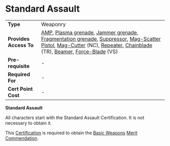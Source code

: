 # Standard Assault

|                        |                                                                                                                                                                                                                                                                                                                                                                                                                                                                                                                   |
| ---------------------- | ----------------------------------------------------------------------------------------------------------------------------------------------------------------------------------------------------------------------------------------------------------------------------------------------------------------------------------------------------------------------------------------------------------------------------------------------------------------------------------------------------------------- |
| **Type**               | Weaponry                                                                                                                                                                                                                                                                                                                                                                                                                                                                                                          |
| **Provides Access To** | [AMP](../weapons/Automatic_Machine_Pistol.md), [Plasma grenade](../weapons/Plasma_grenade.md), [Jammer grenade](../weapons/Jammer_Grenade.md), [Fragmentation grenade](../weapons/Fragmentation_grenade.md), [Suppressor](../weapons/Suppressor.md), [Mag-Scatter Pistol](../weapons/Mag-Scatter.md), [Mag-Cutter](../weapons/Mag-Cutter.md) (NC), [Repeater](../weapons/Repeater.md), [Chainblade](../weapons/Chainblade.md) (TR), [Beamer](../weapons/Beamer.md), [Force-Blade](../weapons/Force-Blade.md) (VS) |
| **Pre-requisite**      | -                                                                                                                                                                                                                                                                                                                                                                                                                                                                                                                 |
| **Required For**       | -                                                                                                                                                                                                                                                                                                                                                                                                                                                                                                                 |
| **Cert Point Cost**    | -                                                                                                                                                                                                                                                                                                                                                                                                                                                                                                                 |

**Standard Assault**

All characters start with the Standard Assault Certification. It is not
necessary to obtain it.

This [Certification](Certification.md) is required to obtain the
[Basic Weapons](<../merits/Basic_Weapons_(Merit).md>)
[Merit Commendation](../merits/index.md).
